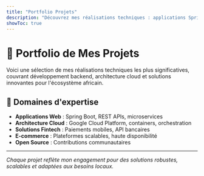 ```yaml
---
title: "Portfolio Projets"
description: "Découvrez mes réalisations techniques : applications Spring Boot, architectures microservices et solutions innovantes"
showToc: true
---
```


# 🚀 Portfolio de Mes Projets

Voici une sélection de mes réalisations techniques les plus significatives, couvrant développement backend, architecture cloud et solutions innovantes pour l'écosystème africain.

## 🎯 Domaines d'expertise

- **Applications Web** : Spring Boot, REST APIs, microservices
- **Architecture Cloud** : Google Cloud Platform, containers, orchestration
- **Solutions Fintech** : Paiements mobiles, API bancaires
- **E-commerce** : Plateformes scalables, haute disponibilité
- **Open Source** : Contributions communautaires

---

*Chaque projet reflète mon engagement pour des solutions robustes, scalables et adaptées aux besoins locaux.*